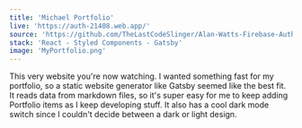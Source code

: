 ```yaml
---
title: 'Michael Portfolio'
live: 'https://auth-21408.web.app/'
source: 'https://github.com/TheLastCodeSlinger/Alan-Watts-Firebase-Auth-Data'
stack: 'React - Styled Components - Gatsby'
image: 'MyPortfolio.png'
---
```


This very website you're now watching. I wanted something fast for my portfolio, so a static website generator like Gatsby seemed like the best fit. It reads data from markdown files, so it's super easy for me to keep adding Portfolio items as I keep developing stuff. It also has a cool dark mode switch since I couldn't decide between a dark or light design.